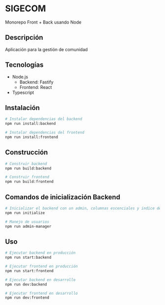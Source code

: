 # SIGECOM

Monorepo Front + Back usando Node

## Descripción

Aplicación para la gestión de comunidad

## Tecnologías

- Node.js
  - Backend: Fastify
  - Frontend: React
- Typescript

## Instalación

```bash
# Instalar dependencias del backend
npm run install:backend

# Instalar dependencias del frontend
npm run install:frontend
```

## Construcción
```bash
# Construir backend
npm run build:backend

# Construir frontend
npm run build:frontend
```

## Comandos de inicialización Backend

``` bash
# Inicializar el backend con un admin, columnas escenciales y indice de autoeliminacion para historial
npm run initialize

# Manejo de usuarios
npm run admin-manager
```

## Uso

```bash
# Ejecutar backend en producción
npm run start:backend

# Ejecutar frontend en producción
npm run start:frontend

# Ejecutar backend en desarrollo
npm run dev:backend

# Ejecutar frontend en desarrollo
npm run dev:frontend
```
